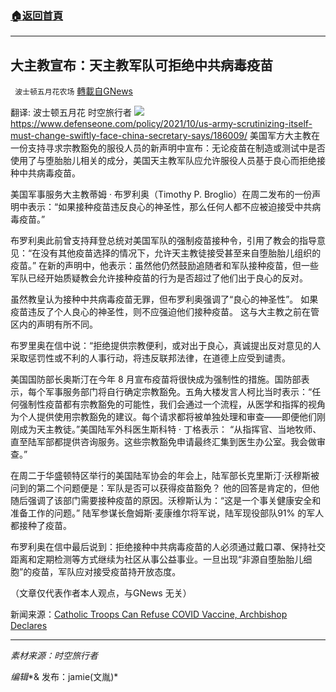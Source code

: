 ###  [:house:返回首頁](https://github.com/ourhimalayas/txt)
---


## 大主教宣布：天主教军队可拒绝中共病毒疫苗
` 波士顿五月花农场` [轉載自GNews](https://gnews.org/zh-hans/1613167/)

翻译: 波士顿五月花  时空旅行者
![](https://assets.gnews.org/wp-content/uploads/2021/10/大主教宣布：天主教军队可拒绝中共病毒疫苗-1.jpg)https://www.defenseone.com/policy/2021/10/us-army-scrutinizing-itself-must-change-swiftly-face-china-secretary-says/186009/
美国军方大主教在一份支持寻求宗教豁免的服役人员的新声明中宣布：无论疫苗在制造或测试中是否使用了与堕胎胎儿相关的成分，美国天主教军队应允许服役人员基于良心而拒绝接种中共病毒疫苗。

美国军事服务大主教蒂姆 · 布罗利奥（Timothy P. Broglio）在周二发布的一份声明中表示：“如果接种疫苗违反良心的神圣性，那么任何人都不应被迫接受中共病毒疫苗。”

布罗利奥此前曾支持拜登总统对美国军队的强制疫苗接种令，引用了教会的指导意见：“在没有其他疫苗选择的情况下，允许天主教徒接受甚至来自堕胎胎儿组织的疫苗。” 在新的声明中，他表示：虽然他仍然鼓励追随者和军队接种疫苗，但一些军队已经开始质疑教会允许接种疫苗的行为是否超过了他们出于良心的反对。

虽然教皇认为接种中共病毒疫苗无罪，但布罗利奥强调了“良心的神圣性”。 如果疫苗违反了个人良心的神圣性，则不应强迫他们接种疫苗。 这与大主教之前在管区内的声明有所不同。

布罗里奥在信中说：“拒绝提供宗教便利，或对出于良心，真诚提出反对意见的人采取惩罚性或不利的人事行动，将违反联邦法律，在道德上应受到谴责。

美国国防部长奥斯汀在今年 8 月宣布疫苗将很快成为强制性的措施。国防部表示，每个军事服务部门将自行确定宗教豁免。五角大楼发言人柯比当时表示：“任何强制性疫苗都有宗教豁免的可能性，我们会通过一个流程，从医学和指挥的视角为个人提供使用宗教豁免的建议。每个请求都将被单独处理和审查——即便他们刚刚成为天主教徒。”美国陆军外科医生斯科特 · 丁格表示： “从指挥官、当地牧师、直至陆军部都提供咨询服务。这些宗教豁免申请最终汇集到医生办公室。我会做审查。”

在周二于华盛顿特区举行的美国陆军协会的年会上，陆军部长克里斯汀·沃穆斯被问到的第二个问题便是：军队是否可以获得疫苗豁免？ 他的回答是肯定的，但他随后强调了该部门需要接种疫苗的原因。沃穆斯认为：“这是一个事关健康安全和准备工作的问题。” 陆军参谋长詹姆斯·麦康维尔将军说，陆军现役部队91% 的军人都接种了疫苗。

布罗利奥在信中最后说到：拒绝接种中共病毒疫苗的人必须通过戴口罩、保持社交距离和定期检测等方式继续为社区从事公益事业。一旦出现“非源自堕胎胎儿细胞”的疫苗，军队应对接受疫苗持开放态度。

（文章仅代表作者本人观点，与GNews 无关）

新闻来源：[Catholic Troops Can Refuse COVID Vaccine, Archbishop Declares](https://www.defenseone.com/policy/2021/10/catholic-troops-can-refuse-covid-vaccine-archbishop-declares/186056/)

* * *

*素材来源：时空旅行者*

*编辑**& 发布：jamie(文胤)*
